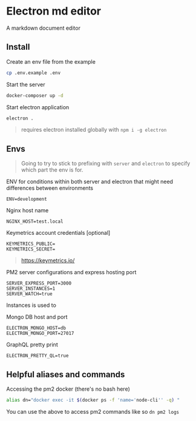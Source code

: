 Electron md editor
===

A markdown document editor

## Install 

Create an env file from the example

```bash
cp .env.example .env
```

Start the server 

```bash
docker-composer up -d
```

Start electron application 

```bash
electron .
```

> requires electron installed globally with `npm i -g electron`

## Envs

> Going to try to stick to prefixing with `server` and `electron` to specify which part the env is for.

ENV for conditions within both server and electron that might need differences between environments
```
ENV=development
```

Nginx host name
```
NGINX_HOST=test.local
```
Keymetrics account credentials [optional]
```
KEYMETRICS_PUBLIC=
KEYMETRICS_SECRET=
```
> https://keymetrics.io/

PM2 server configurations and express hosting port
```
SERVER_EXPRESS_PORT=3000
SERVER_INSTANCES=1
SERVER_WATCH=true
```
Instances is used to  

Mongo DB host and port 

```
ELECTRON_MONGO_HOST=db
ELECTRON_MONGO_PORT=27017
```
GraphQL pretty print 

```
ELECTRON_PRETTY_QL=true
```

## Helpful aliases and commands

Accessing the pm2 docker (there's no bash here)

```bash
alias dn="docker exec -it $(docker ps -f 'name='node-cli'' -q) "
```
You can use the above to access pm2 commands like so `dn pm2 logs`

